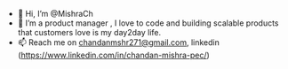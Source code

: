 - 👋 Hi, I’m @MishraCh
- 👀 I’m a product manager , I love to code and building scalable products that customers love is my day2day life.
- 📫 Reach me on chandanmshr271@gmail.com, linkedin (https://www.linkedin.com/in/chandan-mishra-pec/)
